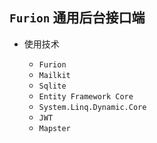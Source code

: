 ## `Furion` 通用后台接口端

- 使用技术

  - `Furion`
  - `Mailkit`
  - `Sqlite`
  - `Entity Framework Core`
  - `System.Linq.Dynamic.Core`
  - `JWT`
  - `Mapster`
